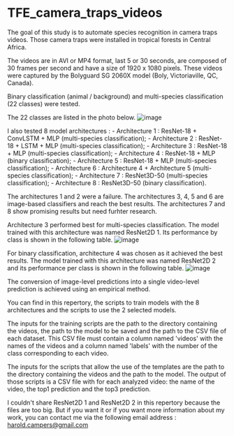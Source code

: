 # TFE_camera_traps_videos

The goal of this study is to automate species recognition in camera traps videos. Those camera traps were installed in tropical forests in Central Africa.

The videos are in AVI or MP4 format, last 5 or 30 seconds, are composed of 30 frames per second and have a size of 1920 x 1080 pixels. These videos were captured by the Bolyguard SG 2060X model (Boly, Victoriaville, QC, Canada).

Binary classification (animal / background) and multi-species classification (22 classes) were tested. 

The 22 classes are listed in the photo below.
![image](https://user-images.githubusercontent.com/101332012/185503411-0e26c23a-28f9-417f-9235-cfb428743a05.png)

I also tested 8 model architectures :
    - Architecture 1 : ResNet-18 + ConvLSTM + MLP (multi-species classification);
    - Architecture 2 : ResNet-18 + LSTM + MLP (multi-species classification);
    - Architecture 3 : ResNet-18 + MLP (multi-species classification);
    - Architecture 4 : ResNet-18 + MLP (binary classification);
    - Architecture 5 : ResNet-18 + MLP (multi-species classification);
    - Architecture 6 : Architecture 4 + Architecture 5 (multi-species classification);
    - Architecture 7 : ResNet3D-50 (multi-species classification);
    - Architecture 8 : ResNet3D-50 (binary classification).
    
The architectures 1 and 2 were a failure. 
The architectures 3, 4, 5 and 6 are image-based classifiers and reach the best results.
The architectures 7 and 8 show promising results but need furhter research.

Architecture 3 performed best for multi-species classification. The model trained with this architecture was named ResNet2D 1. Its performance by class is shown in the following table.
![image](https://user-images.githubusercontent.com/101332012/185509937-bc2fc253-91fd-45d1-b79f-238e494f42da.png)


For binary classification, architecture 4 was chosen as it achieved the best results. The model trained with this architecture was named ResNet2D 2 and its performance per class is shown in the following table.
![image](https://user-images.githubusercontent.com/101332012/185509880-808f5412-5ce8-4845-999c-6d2a2e3333be.png)

The conversion of image-level predictions into a single video-level prediction is achieved using an empirical method.

You can find in this repertory, the scripts to train models with the 8 architectures and the scripts to use the 2 selected models.

The inputs for the training scripts are the path to the directory containing the videos, the path to the model to be saved and the path to the CSV file of each dataset. This CSV file must contain a column named 'videos' with the names of the videos and a column named 'labels' with the number of the class corresponding to each video.

The inputs for the scripts that allow the use of the templates are the path to the directory containing the videos and the path to the model. The output of those scripts is a CSV file with for each analyzed video: the name of the video, the top1 prediction and the top3 prediction.

I couldn't share ResNet2D 1 and ResNet2D 2 in this repertory because the files are too big. But if you want it or if you want more information about my work, you can contact me via the following email address : harold.campers@gmail.com
